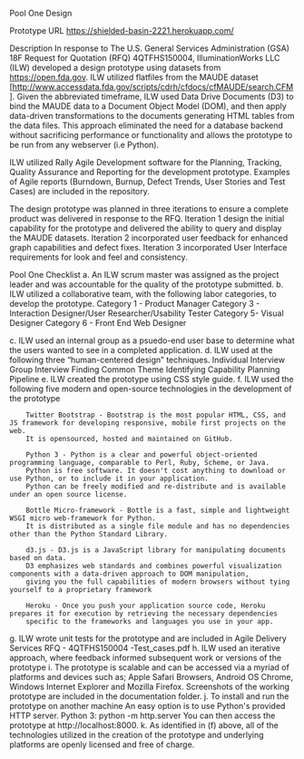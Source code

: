Pool One Design

Prototype URL
https://shielded-basin-2221.herokuapp.com/

Description
In response to The U.S. General Services Administration (GSA) 18F Request for Quotation (RFQ) 4QTFHS150004, 
IlluminationWorks LLC (ILW) developed a design prototype using datasets from https://open.fda.gov. ILW 
utilized flatfiles from the MAUDE dataset [http://www.accessdata.fda.gov/scripts/cdrh/cfdocs/cfMAUDE/search.CFM].
Given the abbreviated timeframe, ILW used Data Drive Documents (D3) to bind the MAUDE data to a Document Object Model (DOM), 
and then apply data-driven transformations to the documents generating HTML tables from the data files. This approach
eliminated the need for a database backend without sacrificing performance or functionality and allows the prototype to be
run from any webserver (i.e Python).

ILW utilized Rally Agile Development software for the Planning, Tracking, Quality Assurance and Reporting for the development 
prototype.  Examples of Agile reports (Burndown, Burnup, Defect Trends, User Stories and Test Cases) are included 
in the repository.    
 
The design prototype was planned in three iterations to ensure a complete product was delivered in response to the RFQ.
Iteration 1 design the initial capability for the prototype and delivered the ability to query and display the MAUDE datasets.
Iteration 2 incorporated user feedback for enhanced graph capabilities and defect fixes.
Iteration 3 incorporated User Interface requirements for look and feel and consistency.

Pool One Checklist
a. An ILW scrum master was assigned as the project leader and was accountable for the quality of the prototype submitted.
b. ILW utilized a collaborative team, with the following labor categories, to develop the prototype.
		Category 1 - Product Manager
		Category 3 - Interaction Designer/User Researcher/Usability Tester
		Category 5- Visual Designer
		Category 6 - Front End Web Designer

c. ILW used an internal group as a psuedo-end user base to determine what the users wanted to see in a completed application.
d. ILW used at the following three “human-centered design” techniques.
		Individual Interview
		Group Interview
		Finding Common Theme
		Identifying Capability
		Planning Pipeline
e. ILW created the prototype using CSS style guide.
f. ILW used the following five modern and open-source technologies in the development of the prototype

		Twitter Bootstrap - Bootstrap is the most popular HTML, CSS, and JS framework for developing responsive, mobile first projects on the web. 
		It is opensourced, hosted and maintained on GitHub.
		 
		Python 3 - Python is a clear and powerful object-oriented programming language, comparable to Perl, Ruby, Scheme, or Java.  
		Python is free software. It doesn't cost anything to download or use Python, or to include it in your application. 
		Python can be freely modified and re-distribute and is available under an open source license.

		Bottle Micro-framework - Bottle is a fast, simple and lightweight WSGI micro web-framework for Python. 
		It is distributed as a single file module and has no dependencies other than the Python Standard Library.

		d3.js - D3.js is a JavaScript library for manipulating documents based on data. 
		D3 emphasizes web standards and combines powerful visualization components with a data-driven approach to DOM manipulation, 
		giving you the full capabilities of modern browsers without tying yourself to a proprietary framework

		Heroku - Once you push your application source code, Heroku prepares it for execution by retrieving the necessary dependencies 
		specific to the frameworks and languages you use in your app. 

g. ILW wrote unit tests for the prototype and are included in Agile Delivery Services RFQ - 4QTFHS150004 -Test_cases.pdf
h. ILW used an iterative approach, where feedback informed subsequent work or versions of the prototype
i. The prototype is scalable and can be accessed via a myriad of platforms and devices such as; Apple Safari Browsers, 
   Android OS Chrome, Windows Internet Explorer 
   and Mozilla Firefox. Screenshots of the working prototype are included in the documentation folder.
j. To install and run the prototype on another machine
		An easy option is to use Python's provided HTTP server.
		Python 3: python -m http.server
		You can then access the prototype at http://localhost:8000.
k. As identified in (f) above, all of the technologies utilized in the creation of the prototype and underlying platforms are openly licensed and free of charge.




